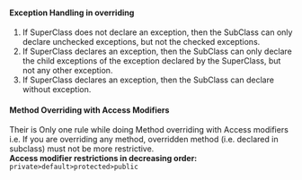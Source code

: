 #### Exception Handling in overriding

1. If SuperClass does not declare an exception, then the SubClass can only declare unchecked exceptions, but not the checked exceptions.
2. If SuperClass declares an exception, then the SubClass can only declare the child exceptions of the exception declared by the SuperClass, but not any other exception.
3. If SuperClass declares an exception, then the SubClass can declare without exception.

#### Method Overriding with Access Modifiers

Their is Only one rule while doing Method overriding with Access modifiers i.e. 
If you are overriding any method, overridden method (i.e. declared in subclass) must not be more restrictive.  
**Access modifier restrictions in decreasing order:**
`private>default>protected>public`
